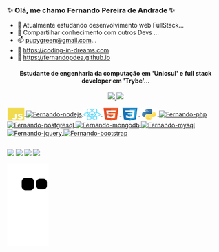 ###         ✨ Olá, me chamo Fernando Pereira de Andrade ✨ 

- 🌱 Atualmente estudando desenvolvimento web FullStack... 
- 👯 Compartilhar conhecimento com outros Devs ... <!-- - 🤔   -->
- 📫 pupygreen@gmail.com...
- 💬 https://coding-in-dreams.com
- 👋 https://fernandopdea.github.io

#### <p align="center">Estudante de engenharia da computação em 'Unicsul' e full stack developer em 'Trybe'...</p>

<div align="center">
  <a href="https://github.com/fernandopdea">
  <img height="180em" src="https://github-readme-stats.vercel.app/api?username=fernandopdea&show_icons=true&theme=merko&include_all_commits=true&count_private=true&icon_color=(255, 159, 0)"/>
  <img height="180em" src="https://github-readme-stats.vercel.app/api/top-langs/?username=fernandopdea&layout=compact&langs_count=7&theme=merko"/>
</div>

<div style="display: inline_block"><br>
  <img align="center" alt="Fernando-Js" height="30" width="40" src="https://raw.githubusercontent.com/devicons/devicon/master/icons/javascript/javascript-plain.svg">
  <img align="center" alt="Fernando-nodejs" height="60" width="60" src="https://cdn.jsdelivr.net/gh/devicons/devicon/icons/nodejs/nodejs-original-wordmark.svg">
  <img align="center" alt="Fernando-React" height="30" width="40" src="https://raw.githubusercontent.com/devicons/devicon/master/icons/react/react-original.svg">
  <img align="center" alt="Fernando-HTML" height="30" width="40" src="https://raw.githubusercontent.com/devicons/devicon/master/icons/html5/html5-original.svg">
  <img align="center" alt="Fernando-CSS" height="30" width="40" src="https://raw.githubusercontent.com/devicons/devicon/master/icons/css3/css3-original.svg">
  <img align="center" alt="Fernando-Python" height="30" width="40" src="https://raw.githubusercontent.com/devicons/devicon/master/icons/python/python-original.svg">
  <img align="center" alt="Fernando-php" height="60" width="40" src="https://cdn.jsdelivr.net/gh/devicons/devicon/icons/php/php-original.svg">
   <img align="center" alt="Fernando-postgresql" height="60" width="40" src="https://cdn.jsdelivr.net/gh/devicons/devicon/icons/postgresql/postgresql-original.svg">
    <img align="center" alt="Fernando-mongodb" height="60" width="40" src="https://cdn.jsdelivr.net/gh/devicons/devicon/icons/mongodb/mongodb-original.svg">
     <img align="center" alt="Fernando-mysql" height="60" width="40" src="https://cdn.jsdelivr.net/gh/devicons/devicon/icons/mysql/mysql-original.svg">
       <img align="center" alt="Fernando-jquery" height="60" width="40" src="https://cdn.jsdelivr.net/gh/devicons/devicon/icons/jquery/jquery-original.svg">
         <img align="center" alt="Fernando-bootstrap" height="60" width="40" src="https://cdn.jsdelivr.net/gh/devicons/devicon/icons/bootstrap/bootstrap-original.svg">
</div>
  
  ##
 
<div> 
  <a href="https://www.instagram.com/fernando_pereira_andrade/" target="_blank"><img src="https://img.shields.io/badge/-Instagram-%23E4405F?style=for-the-badge&logo=instagram&logoColor=white" target="_blank"></a> 
  <a href = "pupygreen@gmail.com"><img src="https://img.shields.io/badge/-Gmail-%23333?style=for-the-badge&logo=gmail&logoColor=white" target="_blank"></a>
  <a href="https://www.linkedin.com/in/fernando-pereira-de-andrade-07a45b116/" target="_blank"><img src="https://img.shields.io/badge/-LinkedIn-%230077B5?style=for-the-badge&logo=linkedin&logoColor=white" target="_blank"></a> 
  <a href="https://www.facebook.com/pupygreen" target="_blank"><img src="https://img.shields.io/badge/Facebook-1877F2?style=for-the-badge&logo=facebook&logoColor=white" target="_blank"></a> 
 
  ![Snake animation](https://github.com/rafaballerini/rafaballerini/blob/output/github-contribution-grid-snake.svg)
 
</div>
